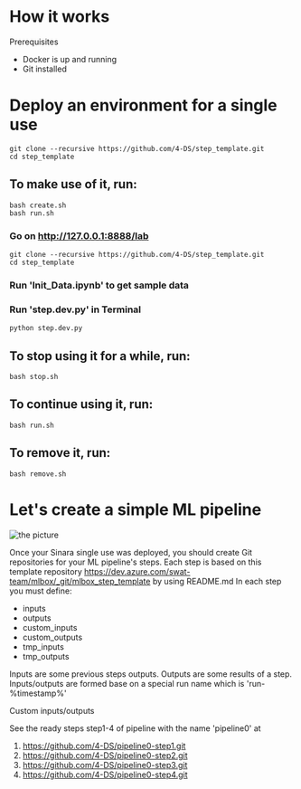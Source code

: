 # How it works

Prerequisites

- Docker is up and running
- Git installed

# Deploy an environment for a single use

```
git clone --recursive https://github.com/4-DS/step_template.git
cd step_template
```

## To make use of it, run:
```
bash create.sh
bash run.sh
```

### Go on http://127.0.0.1:8888/lab
```
git clone --recursive https://github.com/4-DS/step_template.git
cd step_template
```

### Run 'Init_Data.ipynb' to get sample data

### Run 'step.dev.py' in Terminal 

```python step.dev.py```

## To stop using it for a while, run:
```
bash stop.sh
```

## To continue using it, run:
```
bash run.sh
```

## To remove it, run:
```
bash remove.sh
```

# Let's create a simple ML pipeline

![the picture](examples/example.png)

Once your Sinara single use was deployed, you should create Git repositories for your ML pipeline's steps.
Each step is based on this template repository https://dev.azure.com/swat-team/mlbox/_git/mlbox_step_template by using README.md
In each step you must define:
- inputs
- outputs
- custom_inputs
- custom_outputs
- tmp_inputs
- tmp_outputs

Inputs are some previous steps outputs.
Outputs are some results of a step.
Inputs/outputs are formed base on a special run name which is 'run-%timestamp%'

Custom inputs/outputs

See the ready steps step1-4 of pipeline with the name 'pipeline0' at 
1. https://github.com/4-DS/pipeline0-step1.git
2. https://github.com/4-DS/pipeline0-step2.git
3. https://github.com/4-DS/pipeline0-step3.git
4. https://github.com/4-DS/pipeline0-step4.git